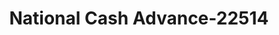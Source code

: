 ---
f_zip-code: 39759
f_state-code: MS
title: National Cash Advance-22514
f_phone: 662-323-6500
f_city-only: Starkville
f_address: 204 Highway 12 East Starkville
f_location-unique-id: '22514'
slug: national-cash-advance-22514
updated-on: '2024-05-30T13:46:58.046Z'
created-on: '2024-05-30T13:36:59.803Z'
published-on: '2024-05-30T13:54:32.469Z'
f_city-state: cms/city/starkville-ms.md
f_company: cms/company/national-cash-advance.md
f_state: cms/state/mississippi.md
layout: '[payday-loan].html'
tags: payday-loan
---